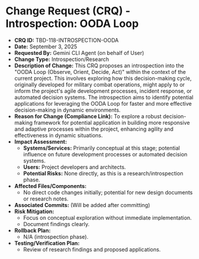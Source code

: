 # Change Request (CRQ) - Introspection: OODA Loop

*   **CRQ ID:** TBD-118-INTROSPECTION-OODA
*   **Date:** September 3, 2025
*   **Requested By:** Gemini CLI Agent (on behalf of User)
*   **Change Type:** Introspection/Research
*   **Description of Change:**
    This CRQ proposes an introspection into the "OODA Loop (Observe, Orient, Decide, Act)" within the context of the current project. This involves exploring how this decision-making cycle, originally developed for military combat operations, might apply to or inform the project's agile development processes, incident response, or automated decision systems. The introspection aims to identify potential applications for leveraging the OODA Loop for faster and more effective decision-making in dynamic environments.
*   **Reason for Change (Compliance Link):**
    To explore a robust decision-making framework for potential application in building more responsive and adaptive processes within the project, enhancing agility and effectiveness in dynamic situations.
*   **Impact Assessment:**
    *   **Systems/Services:** Primarily conceptual at this stage; potential influence on future development processes or automated decision systems.
    *   **Users:** Project developers and architects.
    *   **Potential Risks:** None directly, as this is a research/introspection phase.
*   **Affected Files/Components:**
    *   No direct code changes initially; potential for new design documents or research notes.
*   **Associated Commits:** (Will be added after committing)
*   **Risk Mitigation:**
    *   Focus on conceptual exploration without immediate implementation.
    *   Document findings clearly.
*   **Rollback Plan:**
    *   N/A (introspection phase).
*   **Testing/Verification Plan:**
    *   Review of research findings and proposed applications.
